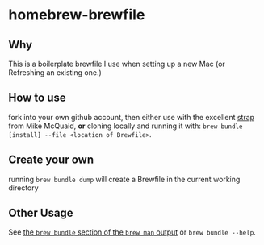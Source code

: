 # homebrew-brewfile

## Why
This is a boilerplate brewfile I use when setting up a new Mac (or Refreshing an existing one.)

## How to use
fork into your own github account, then either use with the excellent [strap](https://github.com/MikeMcQuaid/strap "A script to bootstrap a minimal macOS development system.") from Mike McQuaid, **or** cloning locally and running it with: `brew bundle [install] --file <location of Brewfile>`.

## Create your own
running `brew bundle dump` will create a Brewfile in the current working directory

## Other Usage
See [the `brew bundle` section of the `brew man` output](https://docs.brew.sh/Manpage#bundle-subcommand) or `brew bundle --help`.
